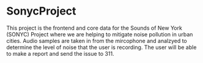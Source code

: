 # SonycProject
This project is the frontend and core data for the Sounds of New York (SONYC) Project where we are helping to mitigate noise pollution in urban cities. Audio samples are taken in from the mircophone and analzyed to determine the level of noise that the user is recording. The user will be able to make a report and send the issue to 311.
